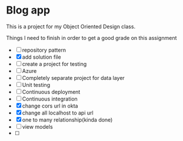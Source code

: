 # Blog app
This is a project for my Object Oriented Design class.

 Things I need to finish in order to get a good grade on this assignment
- [ ] repository pattern
- [x] add solution file
- [ ] create a project for testing
- [ ] Azure
- [ ] Completely separate project for data layer
- [ ] Unit testing
- [ ] Continuous deployment
- [ ] Continuous integration
- [x] change cors url in okta
- [x] change all localhost to api url
- [x] one to many relationship(kinda done)
- [ ] view models
- [ ] 

